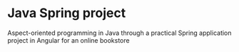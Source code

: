# **Java Spring project** 
Aspect-oriented programming in Java through a practical Spring application project in Angular for an online bookstore
